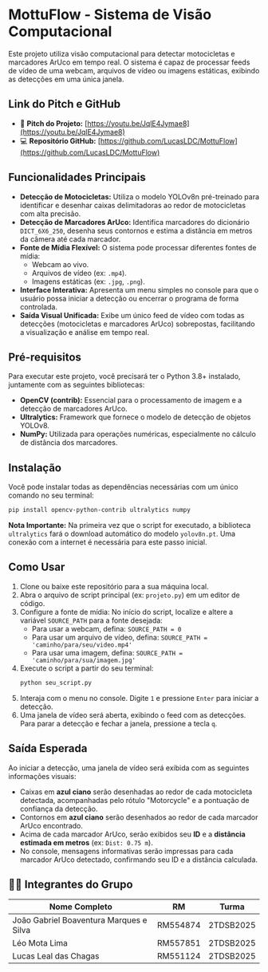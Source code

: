 # MottuFlow - Sistema de Visão Computacional

Este projeto utiliza visão computacional para detectar motocicletas e marcadores ArUco em tempo real. O sistema é capaz de processar feeds de vídeo de uma webcam, arquivos de vídeo ou imagens estáticas, exibindo as detecções em uma única janela.

## Link do Pitch e GitHub

- 🎥 **Pitch do Projeto:** [https://youtu.be/JqlE4Jymae8](https://youtu.be/JqlE4Jymae8)
- 💻 **Repositório GitHub:** [https://github.com/LucasLDC/MottuFlow](https://github.com/LucasLDC/MottuFlow)

## Funcionalidades Principais

- **Detecção de Motocicletas:** Utiliza o modelo YOLOv8n pré-treinado para identificar e desenhar caixas delimitadoras ao redor de motocicletas com alta precisão.
- **Detecção de Marcadores ArUco:** Identifica marcadores do dicionário `DICT_6X6_250`, desenha seus contornos e estima a distância em metros da câmera até cada marcador.
- **Fonte de Mídia Flexível:** O sistema pode processar diferentes fontes de mídia:
  - Webcam ao vivo.
  - Arquivos de vídeo (ex: `.mp4`).
  - Imagens estáticas (ex: `.jpg`, `.png`).
- **Interface Interativa:** Apresenta um menu simples no console para que o usuário possa iniciar a detecção ou encerrar o programa de forma controlada.
- **Saída Visual Unificada:** Exibe um único feed de vídeo com todas as detecções (motocicletas e marcadores ArUco) sobrepostas, facilitando a visualização e análise em tempo real.

## Pré-requisitos

Para executar este projeto, você precisará ter o Python 3.8+ instalado, juntamente com as seguintes bibliotecas:

- **OpenCV (contrib):** Essencial para o processamento de imagem e a detecção de marcadores ArUco.
- **Ultralytics:** Framework que fornece o modelo de detecção de objetos YOLOv8.
- **NumPy:** Utilizada para operações numéricas, especialmente no cálculo de distância dos marcadores.

## Instalação

Você pode instalar todas as dependências necessárias com um único comando no seu terminal:

```bash
pip install opencv-python-contrib ultralytics numpy
```

**Nota Importante:** Na primeira vez que o script for executado, a biblioteca `ultralytics` fará o download automático do modelo `yolov8n.pt`. Uma conexão com a internet é necessária para este passo inicial.

## Como Usar

1.  Clone ou baixe este repositório para a sua máquina local.
2.  Abra o arquivo de script principal (ex: `projeto.py`) em um editor de código.
3.  Configure a fonte de mídia: No início do script, localize e altere a variável `SOURCE_PATH` para a fonte desejada:
    - Para usar a webcam, defina: `SOURCE_PATH = 0`
    - Para usar um arquivo de vídeo, defina: `SOURCE_PATH = 'caminho/para/seu/video.mp4'`
    - Para usar uma imagem, defina: `SOURCE_PATH = 'caminho/para/sua/imagem.jpg'`
4.  Execute o script a partir do seu terminal:
    ```bash
    python seu_script.py
    ```
5.  Interaja com o menu no console. Digite `1` e pressione `Enter` para iniciar a detecção.
6.  Uma janela de vídeo será aberta, exibindo o feed com as detecções. Para parar a detecção e fechar a janela, pressione a tecla `q`.

## Saída Esperada

Ao iniciar a detecção, uma janela de vídeo será exibida com as seguintes informações visuais:

- Caixas em **azul ciano** serão desenhadas ao redor de cada motocicleta detectada, acompanhadas pelo rótulo "Motorcycle" e a pontuação de confiança da detecção.
- Contornos em **azul ciano** serão desenhados ao redor de cada marcador ArUco encontrado.
- Acima de cada marcador ArUco, serão exibidos seu **ID** e a **distância estimada em metros** (ex: `Dist: 0.75 m`).
- No console, mensagens informativas serão impressas para cada marcador ArUco detectado, confirmando seu ID e a distância calculada.

## 👨‍💻 Integrantes do Grupo

| Nome Completo                           | RM       | Turma     |
| --------------------------------------- | -------- | --------- |
| João Gabriel Boaventura Marques e Silva | RM554874 | 2TDSB2025 |
| Léo Mota Lima                           | RM557851 | 2TDSB2025 |
| Lucas Leal das Chagas                   | RM551124 | 2TDSB2025 |